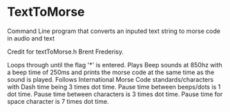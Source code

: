 # TextToMorse
Command Line program that converts an inputed text string to morse code in audio and text

Credit for textToMorse.h Brent Frederisy.

Loops through until the flag '*' is entered.
Plays Beep sounds at 850hz with a beep time of 250ms and prints the morse code at the same time as the sound is played.
Follows International Morse Code standards/characters with Dash time being 3 times dot time. Pause time between beeps/dots is 1  dot time. Pause time between characters is 3 times dot time. Pause time for space character is 7 times dot time.
